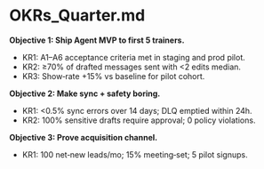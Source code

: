 # OKRs_Quarter.md

**Objective 1: Ship Agent MVP to first 5 trainers.**

* KR1: A1–A6 acceptance criteria met in staging and prod pilot.
* KR2: ≥70% of drafted messages sent with <2 edits median.
* KR3: Show‑rate +15% vs baseline for pilot cohort.

**Objective 2: Make sync + safety boring.**

* KR1: <0.5% sync errors over 14 days; DLQ emptied within 24h.
* KR2: 100% sensitive drafts require approval; 0 policy violations.

**Objective 3: Prove acquisition channel.**

* KR1: 100 net‑new leads/mo; 15% meeting‑set; 5 pilot signups.
